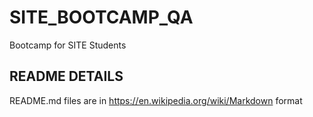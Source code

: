 # SITE_BOOTCAMP_QA
Bootcamp for SITE Students


## README DETAILS
README.md files are in https://en.wikipedia.org/wiki/Markdown format
